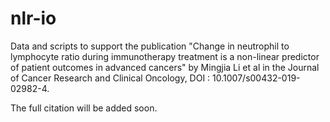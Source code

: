 # nlr-io
Data and scripts to support the publication "Change in neutrophil to lymphocyte ratio during immunotherapy treatment is a non-linear predictor of patient outcomes in advanced cancers" by Mingjia Li et al in the Journal of Cancer Research and Clinical Oncology, DOI : 10.1007/s00432-019-02982-4.

The full citation will be added soon. 
